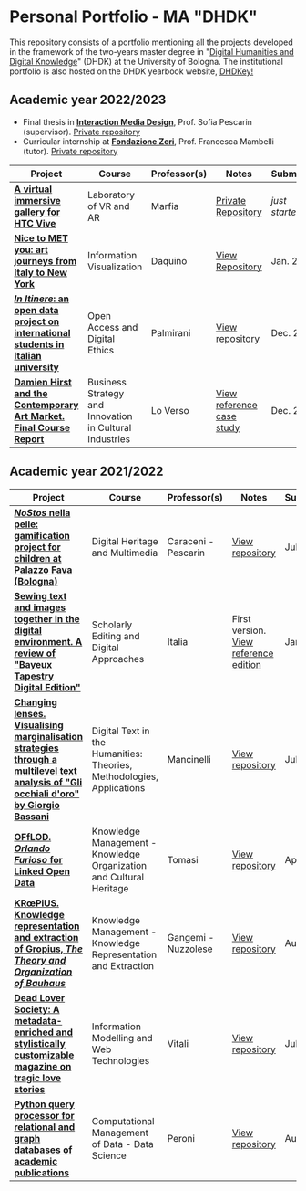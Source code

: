 # Personal Portfolio - MA "DHDK"

<!-- <img width="924" alt="introgit" src="https://user-images.githubusercontent.com/48963689/178300016-8b52857c-4bdc-4546-93b1-258749129999.png"> -->

This repository consists of a portfolio mentioning all the projects developed in the framework of the two-years master degree in "[Digital Humanities and Digital Knowledge](https://corsi.unibo.it/2cycle/DigitalHumanitiesKnowledge)" (DHDK) at the University of Bologna. The institutional portfolio is also hosted on the DHDK yearbook website, [DHDKey!](https://projects.dharc.unibo.it/dhdkey/projects?id=manuele_veggi)

## Academic year 2022/2023 

- Final thesis in **[Interaction Media Design](https://www.unibo.it/it/didattica/insegnamenti/insegnamento/2021/454470)**, Prof. Sofia Pescarin (supervisor). [Private repository](https://github.com/ManueleVeggi/dhdkThesis)
- Curricular internship at **[Fondazione Zeri](https://fondazionezeri.unibo.it/it)**, Prof. Francesca Mambelli (tutor). [Private repository](https://github.com/ManueleVeggi/internZeri.git)


|**Project**|**Course**|**Professor(s)**|**Notes**|**Submitted**
|---|---|---|---|---|
|**[A virtual immersive gallery for HTC Vive](https://github.com/ManueleVeggi/labVrAr/blob/67de56822aa1894a6df4249e22870cd08b03ffd4/README.md)**|Laboratory of VR and AR|Marfia|[Private Repository](https://github.com/ManueleVeggi/labVrAr.git)|<i>just started</i>|
|**[Nice to MET you: art journeys from Italy to New York](https://manueleveggi.github.io/infoviz/)**|Information Visualization|Daquino|[View Repository](https://github.com/ManueleVeggi/infoviz)|Jan. 2023|
|**[<i>In Itinere</i>: an open data project on international students in Italian university](https://manueleveggi.github.io/initinere/)**|Open Access and Digital Ethics|Palmirani|[View repository](https://github.com/ManueleVeggi/initinere.git)|Dec. 2022|
|**[Damien Hirst and the Contemporary Art Market. Final Course Report](https://github.com/ManueleVeggi/dhdkPortfolio/blob/7edff85599d1c20d5f443e7151581d192ca4d9de/essay/Veggi&alBusinessReport.pdf)**|Business Strategy and Innovation in Cultural Industries|Lo Verso|[View reference case study](https://faculty-research.esmt.berlin/publication/damien-hirst-and-contemporary-art-market)|Dec. 2022|

## Academic year 2021/2022 

|**Project**|**Course**|**Professor(s)**|**Notes**|**Submitted**
|---|---|---|---|---|
|**[<i>NoStos</i> nella pelle: gamification project for children at Palazzo Fava (Bologna)](https://semafe.github.io/FAVoloso/)**|Digital Heritage and Multimedia|Caraceni - Pescarin|[View repository](https://github.com/semafe/FAVoloso.git) | Jul. 2022|
|**[Sewing text and images together in the digital environment.  A review of "Bayeux Tapestry Digital Edition"](https://github.com/ManueleVeggi/dhdkPortfolio/blob/3f1d383445e2295972e42046bf0ead568e7354bb/essay/VeggiSedaReview1.pdf)**|Scholarly Editing and Digital Approaches|Italia|First version. [View reference edition](http://www.sd-editions.com/bayeux/online/)| Jan. 2022|
|**[Changing lenses. Visualising marginalisation strategies through a multilevel text analysis of "Gli occhiali d'oro" by Giorgio Bassani](https://digimof.github.io/gbggold/)**|Digital Text in the Humanities: Theories, Methodologies, Applications|Mancinelli|[View repository](https://github.com/digiMof/gbggold.git) | Jul. 2022|
|**[OFfLOD. _Orlando Furioso_ for Linked Open Data](https://off-lod.github.io/orlando-furioso/)**|Knowledge Management - Knowledge Organization and Cultural Heritage|Tomasi|[View repository](https://github.com/off-lod/orlando-furioso.git)| Apr. 2022|
|**[KRœPiUS. Knowledge representation and extraction of Gropius, <i>The Theory and Organization of Bauhaus</i>](https://digimof.github.io/keGropius/)**|   Knowledge Management - Knowledge Representation and Extraction|Gangemi - Nuzzolese|[View repository](https://github.com/digiMof/keGropius.git)|Aug. 2022|
|**[Dead Lover Society: A metadata-enriched and stylistically customizable magazine on tragic love stories](https://deadloversociety.github.io/imwt22/)** |Information Modelling and Web Technologies|Vitali|[View repository](https://github.com/deadloversociety/imwt22.git)|Jul. 2022|
|**[Python query processor for relational and graph databases of academic publications](https://github.com/olgagolgan/v-AMOS/blob/05bfb14c8781ec90fc356ff64c31895dfc076dd8/vAMOS_notebook.ipynb)**|Computational Management of Data - Data Science|Peroni|[View repository](https://github.com/olgagolgan/v-AMOS.git)|Aug. 2022|
